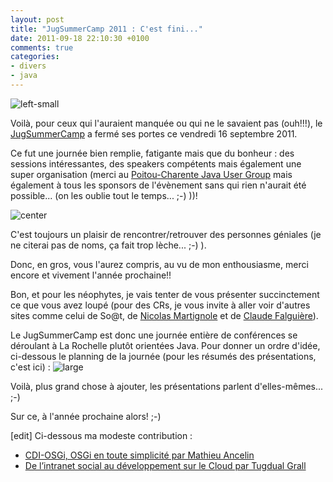 ```yaml
---
layout: post
title: "JugSummerCamp 2011 : C'est fini..."
date: 2011-09-18 22:10:30 +0100
comments: true
categories: 
- divers
- java
---
```

![left-small](http://4.bp.blogspot.com/-NhxpR0-3rBg/TnYMk4tcUDI/AAAAAAAAAbI/6GIdzOKCCtM/s1600/jugsummercamp2011-h.png)

Voilà, pour ceux qui l'auraient manquée ou qui ne le savaient pas (ouh!!!), le [JugSummerCamp](http://www.jugsummercamp.org/) a fermé ses portes ce vendredi 16 septembre 2011.

Ce fut une journée bien remplie, fatigante mais que du bonheur : des sessions intéressantes, des speakers compétents mais également une super organisation (merci au [Poitou-Charente Java User Group](http://www.poitoucharentesjug.org/) mais également à tous les sponsors de l'évènement sans qui rien n'aurait été possible... (on les oublie tout le temps... ;-) ))!

![center](http://1.bp.blogspot.com/-GVImey5ZDCM/TnYM0eKSWzI/AAAAAAAAAbM/rYl-lDH4DYk/s1600/customLogo.gif.png)

C'est toujours un plaisir de rencontrer/retrouver des personnes géniales (je ne citerai pas de noms, ça fait trop lèche... ;-) ).

Donc, en gros, vous l'aurez compris, au vu de mon enthousiasme, merci encore et vivement l'année prochaine!!

<!--more -->

Bon, et pour les néophytes, je vais tenter de vous présenter succinctement ce que vous avez loupé (pour des CRs, je vous invite à aller voir d'autres sites comme celui de So@t, de [Nicolas Martignole](http://www.touilleur-express.fr/) et de [Claude Falguière](http://cfalguiere.wordpress.com/2011/09/17/le-jug-summer-camp-cest-fini-pour-cette-annee/)).

Le JugSummerCamp est donc une journée entière de conférences se déroulant à La Rochelle plutôt orientées Java.
Pour donner un ordre d'idée, ci-dessous le planning de la journée (pour les résumés des présentations, c'est ici) :
![large](http://1.bp.blogspot.com/-pZxE-O4uYEY/TnYRCzoJoxI/AAAAAAAAAbY/zcPDT6Nq7fA/s1600/planning.png)

Voilà, plus grand chose à ajouter, les présentations parlent d'elles-mêmes... ;-)

Sur ce, à l'année prochaine alors! ;-)

[edit]
Ci-dessous ma modeste contribution :

* [CDI-OSGi, OSGi en toute simplicité par Mathieu Ancelin](http://blog.soat.fr/2011/09/jugsummercamp-cdi-osgi-osgi-en-toute-simplicite-par-mathieu-ancelin/)
* [De l’intranet social au développement sur le Cloud par Tugdual Grall](http://blog.soat.fr/2011/09/jugsummercamp-de-lintranet-social-au-developpement-sur-le-cloud-par-tugdual-grall/)